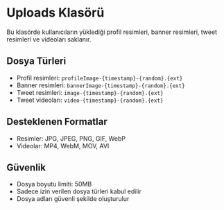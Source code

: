 # Uploads Klasörü

Bu klasörde kullanıcıların yüklediği profil resimleri, banner resimleri, tweet resimleri ve videoları saklanır.

## Dosya Türleri

- Profil resimleri: `profileImage-{timestamp}-{random}.{ext}`
- Banner resimleri: `bannerImage-{timestamp}-{random}.{ext}`
- Tweet resimleri: `image-{timestamp}-{random}.{ext}`
- Tweet videoları: `video-{timestamp}-{random}.{ext}`

## Desteklenen Formatlar

- Resimler: JPG, JPEG, PNG, GIF, WebP
- Videolar: MP4, WebM, MOV, AVI

## Güvenlik

- Dosya boyutu limiti: 50MB
- Sadece izin verilen dosya türleri kabul edilir
- Dosya adları güvenli şekilde oluşturulur
